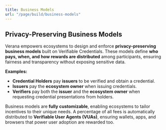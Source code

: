 ```yaml
---
title: Business Models
url: "/page/build/business-models"
---
```


## Privacy-Preserving Business Models

Verana empowers ecosystems to design and enforce **privacy-preserving business models** built on Verifiable Credentials. These models define **who pays, when, and how rewards are distributed** among participants, ensuring fairness and transparency without exposing sensitive data.

**Examples:**

- **Credential Holders** pay **issuers** to be verified and obtain a credential.  
- **Issuers** pay the **ecosystem owner** when issuing credentials.  
- **Verifiers** pay both the **issuer** and the **ecosystem owner** when requesting credential presentations from holders.  

Business models are **fully customizable**, enabling ecosystems to tailor incentives to their unique needs. A percentage of all fees is automatically distributed to **Verifiable User Agents (VUAs)**, ensuring wallets, apps, and browsers that power user adoption are rewarded too.  
